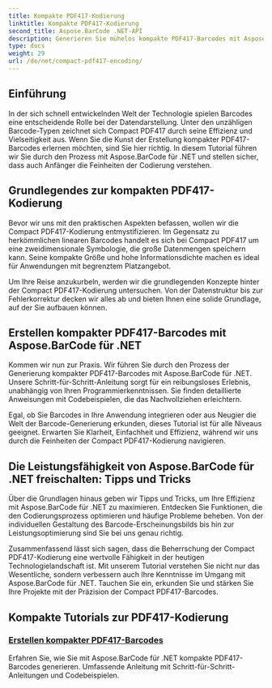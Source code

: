 ```yaml
---
title: Kompakte PDF417-Kodierung
linktitle: Kompakte PDF417-Kodierung
second_title: Aspose.BarCode .NET-API
description: Generieren Sie mühelos kompakte PDF417-Barcodes mit Aspose.BarCode für .NET. Befolgen Sie unsere Schritt-für-Schritt-Anleitung für eine effiziente Codierung, komplett mit Codebeispielen.
type: docs
weight: 29
url: /de/net/compact-pdf417-encoding/
---
```


## Einführung

In der sich schnell entwickelnden Welt der Technologie spielen Barcodes eine entscheidende Rolle bei der Datendarstellung. Unter den unzähligen Barcode-Typen zeichnet sich Compact PDF417 durch seine Effizienz und Vielseitigkeit aus. Wenn Sie die Kunst der Erstellung kompakter PDF417-Barcodes erlernen möchten, sind Sie hier richtig. In diesem Tutorial führen wir Sie durch den Prozess mit Aspose.BarCode für .NET und stellen sicher, dass auch Anfänger die Feinheiten der Codierung verstehen.

## Grundlegendes zur kompakten PDF417-Kodierung

Bevor wir uns mit den praktischen Aspekten befassen, wollen wir die Compact PDF417-Kodierung entmystifizieren. Im Gegensatz zu herkömmlichen linearen Barcodes handelt es sich bei Compact PDF417 um eine zweidimensionale Symbologie, die große Datenmengen speichern kann. Seine kompakte Größe und hohe Informationsdichte machen es ideal für Anwendungen mit begrenztem Platzangebot.

Um Ihre Reise anzukurbeln, werden wir die grundlegenden Konzepte hinter der Compact PDF417-Kodierung untersuchen. Von der Datenstruktur bis zur Fehlerkorrektur decken wir alles ab und bieten Ihnen eine solide Grundlage, auf der Sie aufbauen können.

## Erstellen kompakter PDF417-Barcodes mit Aspose.BarCode für .NET

Kommen wir nun zur Praxis. Wir führen Sie durch den Prozess der Generierung kompakter PDF417-Barcodes mit Aspose.BarCode für .NET. Unsere Schritt-für-Schritt-Anleitung sorgt für ein reibungsloses Erlebnis, unabhängig von Ihren Programmierkenntnissen. Sie finden detaillierte Anweisungen mit Codebeispielen, die das Nachvollziehen erleichtern.

Egal, ob Sie Barcodes in Ihre Anwendung integrieren oder aus Neugier die Welt der Barcode-Generierung erkunden, dieses Tutorial ist für alle Niveaus geeignet. Erwarten Sie Klarheit, Einfachheit und Effizienz, während wir uns durch die Feinheiten der Compact PDF417-Kodierung navigieren.

## Die Leistungsfähigkeit von Aspose.BarCode für .NET freischalten: Tipps und Tricks

Über die Grundlagen hinaus geben wir Tipps und Tricks, um Ihre Effizienz mit Aspose.BarCode für .NET zu maximieren. Entdecken Sie Funktionen, die den Codierungsprozess optimieren und häufige Probleme beheben. Von der individuellen Gestaltung des Barcode-Erscheinungsbilds bis hin zur Leistungsoptimierung sind Sie bei uns genau richtig.

Zusammenfassend lässt sich sagen, dass die Beherrschung der Compact PDF417-Kodierung eine wertvolle Fähigkeit in der heutigen Technologielandschaft ist. Mit unserem Tutorial verstehen Sie nicht nur das Wesentliche, sondern verbessern auch Ihre Kenntnisse im Umgang mit Aspose.BarCode für .NET. Tauchen Sie ein, erkunden Sie und stärken Sie Ihre Projekte mit der Präzision der Compact PDF417-Barcodes.

## Kompakte Tutorials zur PDF417-Kodierung
### [Erstellen kompakter PDF417-Barcodes](./compact-pdf417-basic-configuration/)
Erfahren Sie, wie Sie mit Aspose.BarCode für .NET kompakte PDF417-Barcodes generieren. Umfassende Anleitung mit Schritt-für-Schritt-Anleitungen und Codebeispielen.